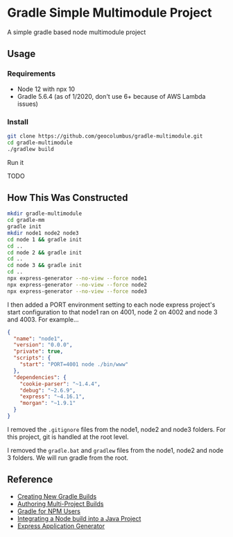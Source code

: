 # Gradle Simple Multimodule Project

A simple gradle based node multimodule project

## Usage

### Requirements
* Node 12 with npx 10
* Gradle 5.6.4 (as of 1/2020, don't use 6+ because of AWS Lambda issues)

### Install

```bash
git clone https://github.com/geocolumbus/gradle-multimodule.git
cd gradle-multimodule
./gradlew build
```

Run it

TODO

## How This Was Constructed

```bash
mkdir gradle-multimodule
cd gradle-mm
gradle init
mkdir node1 node2 node3
cd node 1 && gradle init
cd ..
cd node 2 && gradle init
cd ..
cd node 3 && gradle init
cd ..
npx express-generator --no-view --force node1
npx express-generator --no-view --force node2
npx express-generator --no-view --force node3
```

I then added a PORT environment setting to each node express project's start configuration to that node1 ran on 4001, node 2 on 4002 and node 3 and 4003. For example...

```json
{
  "name": "node1",
  "version": "0.0.0",
  "private": true,
  "scripts": {
    "start": "PORT=4001 node ./bin/www"
  },
  "dependencies": {
    "cookie-parser": "~1.4.4",
    "debug": "~2.6.9",
    "express": "~4.16.1",
    "morgan": "~1.9.1"
  }
}
```

I removed the ```.gitignore``` files from the node1, node2 and node3 folders. For this project, git is handled at the root level.

I removed the ```gradle.bat``` and ```gradlew``` files from the node1, node2 and node 3 folders. We will run gradle from the root.

## Reference

* [Creating New Gradle Builds](https://guides.gradle.org/creating-new-gradle-builds/)
* [Authoring Multi-Project Builds](https://docs.gradle.org/5.6.2/userguide/multi_project_builds.html#header)
* [Gradle for NPM Users](https://seesparkbox.com/foundry/gradle_for_npm_users)
* [Integrating a Node build into a Java Project](https://dzone.com/articles/integrating-java-and-npm-builds-using-gradle)
* [Express Application Generator](https://expressjs.com/en/starter/generator.html)
